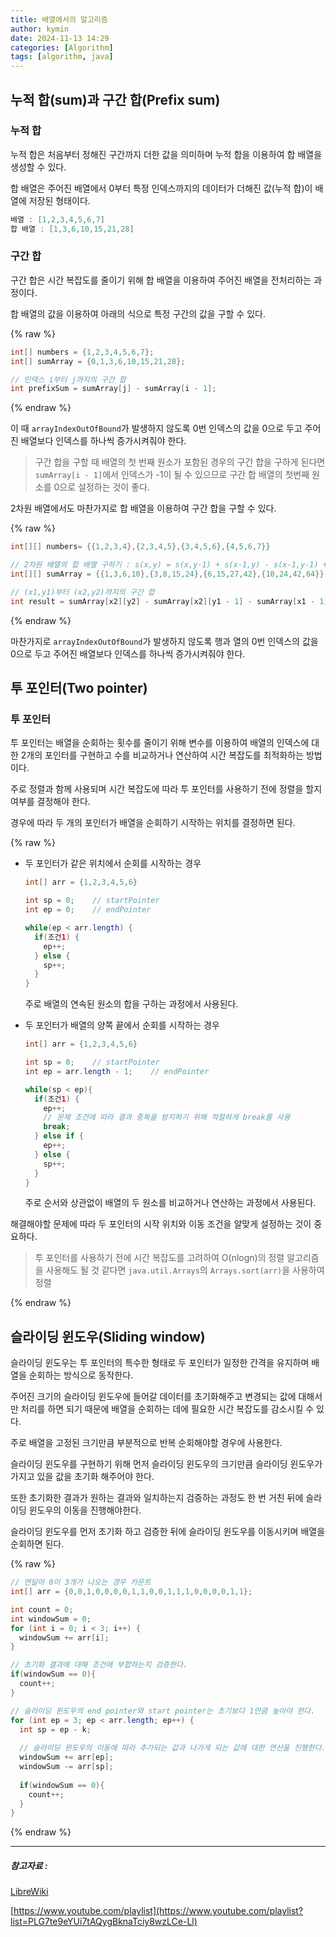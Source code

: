 ```yaml
---
title: 배열에서의 알고리즘
author: kymin
date: 2024-11-13 14:29
categories: [Algorithm]
tags: [algorithm, java]
---
```

## **누적 합(sum)과 구간 합(Prefix sum)**

### **누적 합**

누적 합은 처음부터 정해진 구간까지 더한 값을 의미하며 누적 합을 이용하여 합 배열을 생성할 수 있다.

합 배열은 주어진 배열에서 0부터 특정 인덱스까지의 데이터가 더해진 값(누적 합)이 배열에 저장된 형태이다.

```java
배열 : [1,2,3,4,5,6,7]
합 배열 : [1,3,6,10,15,21,28]
```

### **구간 합**

구간 합은 시간 복잡도를 줄이기 위해 합 배열을 이용하여 주어진 배열을 전처리하는 과정이다.

합 배열의 값을 이용하여 아래의 식으로 특정 구간의 값을 구할 수 있다.

{% raw %}
```java
int[] numbers = {1,2,3,4,5,6,7};
int[] sumArray = {0,1,3,6,10,15,21,28};

// 인덱스 i부터 j까지의 구간 합
int prefixSum = sumArray[j] - sumArray[i - 1];
```
{% endraw %}

이 때 `arrayIndexOutOfBound`가 발생하지 않도록 0번 인덱스의 값을 0으로 두고 주어진 배열보다 인덱스를 하나씩 증가시켜줘야 한다.

> 구간 합을 구할 때 배열의 첫 번째 원소가 포함된 경우의 구간 합을 구하게 된다면 `sumArray[i - 1]`에서 인덱스가 -1이 될 수 있으므로 구간 합 배열의 첫번째 원소를 0으로 설정하는 것이 좋다.

2차원 배열에서도 마찬가지로 합 배열을 이용하여 구간 합을 구할 수 있다.

{% raw %}
```java
int[][] numbers= {{1,2,3,4},{2,3,4,5},{3,4,5,6},{4,5,6,7}}

// 2차원 배열의 합 배열 구하기 : s(x,y) = s(x,y-1) + s(x-1,y) - s(x-1,y-1) + a(x,y)
int[][] sumArray = {{1,3,6,10},{3,8,15,24},{6,15,27,42},{10,24,42,64}}

// (x1,y1)부터 (x2,y2)까지의 구간 합
int result = sumArray[x2][y2] - sumArray[x2][y1 - 1] - sumArray[x1 - 1][y2] + sumArray[x1 - 1][y1 - 1];
```
{% endraw %}

마찬가지로 `arrayIndexOutOfBound`가 발생하지 않도록 행과 열의 0번 인덱스의 값을 0으로 두고 주어진 배열보다 인덱스를 하나씩 증가시켜줘야 한다.

## **투 포인터(Two pointer)**

### **투 포인터**

투 포인터는 배열을 순회하는 횟수를 줄이기 위해 변수를 이용하여 배열의 인덱스에 대한 2개의 포인터를 구현하고 수를 비교하거나 연산하여 시간 복잡도를 최적화하는 방법이다.

주로 정렬과 함께 사용되며 시간 복잡도에 따라 투 포인터를 사용하기 전에 정렬을 할지 여부를 결정해야 한다.

경우에 따라 두 개의 포인터가 배열을 순회하기 시작하는 위치를 결정하면 된다.

{% raw %}

- 두 포인터가 같은 위치에서 순회를 시작하는 경우

  ```java
  int[] arr = {1,2,3,4,5,6}
  
  int sp = 0;    // startPointer
  int ep = 0;    // endPointer
  
  while(ep < arr.length) {
    if(조건1) {
      ep++;
    } else {
      sp++;
    }
  }
  ```

  주로 배열의 연속된 원소의 합을 구하는 과정에서 사용된다.

- 두 포인터가 배열의 양쪽 끝에서 순회를 시작하는 경우

  ```java
  int[] arr = {1,2,3,4,5,6}
  
  int sp = 0;    // startPointer
  int ep = arr.length - 1;    // endPointer
  
  while(sp < ep){
    if(조건1) {
      ep++;
      // 문제 조건에 따라 결과 중복을 방지하기 위해 적절하게 break를 사용
      break;
    } else if {
      ep++;
    } else {
      sp++;
    }
  }
  ```

  주로 순서와 상관없이 배열의 두 원소를 비교하거나 연산하는 과정에서 사용된다.

해결해야할 문제에 따라 두 포인터의 시작 위치와 이동 조건을 알맞게 설정하는 것이 중요하다.

> 투 포인터를 사용하기 전에 시간 복잡도를 고려하여 O(nlogn)의 정렬 알고리즘을 사용해도 될 것 같다면 `java.util.Arrays`의 `Arrays.sort(arr)`을 사용하여 정렬

{% endraw %}

## **슬라이딩 윈도우(Sliding window)**

슬라이딩 윈도우는 투 포인터의 특수한 형태로 두 포인터가 일정한 간격을 유지하며 배열을 순회하는 방식으로 동작한다.

주어진 크기의 슬라이딩 윈도우에 들어갈 데이터를 초기화해주고 변경되는 값에 대해서만 처리를 하면 되기 때문에 배열을 순회하는 데에 필요한 시간 복잡도를 감소시킬 수 있다.

주로 배열을 고정된 크기만큼 부분적으로 반복 순회해야할 경우에 사용한다.

슬라이딩 윈도우를 구현하기 위해 먼저 슬라이딩 윈도우의 크기만큼 슬라이딩 윈도우가 가지고 있을 값을 초기화 해주어야 한다.

또한 초기화한 결과가 원하는 결과와 일치하는지 검증하는 과정도 한 번 거친 뒤에 슬라이딩 윈도우의 이동을 진행해야한다.

슬라이딩 윈도우를 먼저 초기화 하고 검증한 뒤에 슬라이딩 윈도우를 이동시키며 배열을 순회하면 된다.

{% raw %}

```java
// 연달아 0이 3개가 나오는 경우 카운트
int[] arr = {0,0,1,0,0,0,0,1,1,0,0,1,1,1,0,0,0,0,1,1};

int count = 0;
int windowSum = 0;
for (int i = 0; i < 3; i++) {
  windowSum += arr[i];
}

// 초기화 결과에 대해 조건에 부합하는지 검증한다.
if(windowSum == 0){
  count++;
}

// 슬라이딩 윈도우의 end pointer와 start pointer는 초기보다 1만큼 높아야 한다.
for (int ep = 3; ep < arr.length; ep++) {
  int sp = ep - k;
  
  // 슬라이딩 윈도우의 이동에 따라 추가되는 값과 나가게 되는 값에 대한 연산을 진행한다.
  windowSum += arr[ep];
  windowSum -= arr[sp];
  
  if(windowSum == 0){
    count++;
  }
}
```

{% endraw %}

-----------------------

##### 참고자료 : 

[LibreWiki](https://librewiki.net/wiki/%EC%8B%9C%EB%A6%AC%EC%A6%88:%EC%88%98%ED%95%99%EC%9D%B8%EB%93%AF_%EA%B3%BC%ED%95%99%EC%95%84%EB%8B%8C_%EA%B3%B5%ED%95%99%EA%B0%99%EC%9D%80_%EC%BB%B4%ED%93%A8%ED%84%B0%EA%B3%BC%ED%95%99/%EC%95%8C%EA%B3%A0%EB%A6%AC%EC%A6%98_%EA%B8%B0%EC%B4%88)

[https://www.youtube.com/playlist](https://www.youtube.com/playlist?list=PLG7te9eYUi7tAQygBknaTciy8wzLCe-Ll)